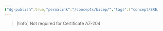 ```yaml
---
{"dg-publish":true,"permalink":"/concepts/bicep/","tags":["concept/SRE/cloud/azure"]}
---
```



> [!info] 
> Not required for Certificate AZ-204
